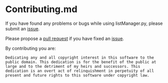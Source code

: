 # Contributing.md

If you have found any problems or bugs while using listManager.py, please submit an [issue].

Please propose a [pull request] if you have fixed an [issue].

By contributing you are:

    Dedicating any and all copyright interest in this software to the
    public domain. This dedication is for the benefit of the public at
    large and to the detriment of my heirs and successors. This
    dedication is an overt act of relinquishment in perpetuity of all
    present and future rights to this software under copyright law.

[pull request]: https://github.com/mwoolweaver/listManager.py/compare

[issue]: https://github.com/mwoolweaver/listManager.py/issues